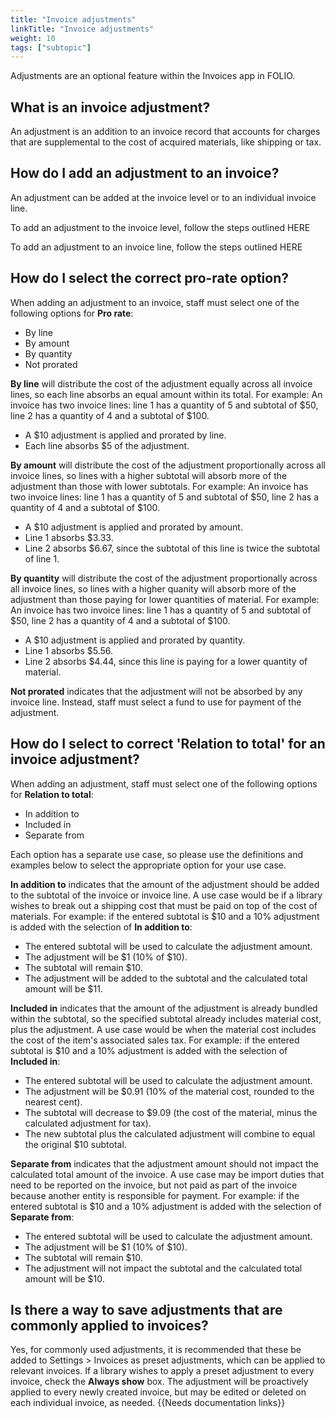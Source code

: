 ```yaml
---
title: "Invoice adjustments"
linkTitle: "Invoice adjustments"
weight: 10
tags: ["subtopic"]
---
```


Adjustments are an optional feature within the Invoices app in FOLIO.

## What is an invoice adjustment?
An adjustment is an addition to an invoice record that accounts for charges that are supplemental to the cost of acquired materials, like shipping or tax.

## How do I add an adjustment to an invoice?
An adjustment can be added at the invoice level or to an individual invoice line. 

To add an adjustment to the invoice level, follow the steps outlined HERE

To add an adjustment to an invoice line, follow the steps outlined HERE

## How do I select the correct pro-rate option?
When adding an adjustment to an invoice, staff must select one of the following options for **Pro rate**:
* By line
* By amount
* By quantity
* Not prorated

**By line** will distribute the cost of the adjustment equally across all invoice lines, so each line absorbs an equal amount within its total. For example:
An invoice has two invoice lines: line 1 has a quantity of 5 and subtotal of $50, line 2 has a quantity of 4 and a subtotal of $100.
* A $10 adjustment is applied and prorated by line.
* Each line absorbs $5 of the adjustment.

**By amount** will distribute the cost of the adjustment proportionally across all invoice lines, so lines with a higher subtotal will absorb more of the adjustment than those with lower subtotals. For example:
An invoice has two invoice lines: line 1 has a quantity of 5 and subtotal of $50, line 2 has a quantity of 4 and a subtotal of $100.
* A $10 adjustment is applied and prorated by amount.
* Line 1 absorbs $3.33.
* Line 2 absorbs $6.67, since the subtotal of this line is twice the subtotal of line 1.

**By quantity** will distribute the cost of the adjustment proportionally across all invoice lines, so lines with a higher quanity will absorb more of the adjustment than those paying for lower quantities of material. For example:
An invoice has two invoice lines: line 1 has a quantity of 5 and subtotal of $50, line 2 has a quantity of 4 and a subtotal of $100.
* A $10 adjustment is applied and prorated by quantity.
* Line 1 absorbs $5.56.
* Line 2 absorbs $4.44, since this line is paying for a lower quantity of material.

**Not prorated** indicates that the adjustment will not be absorbed by any invoice line. Instead, staff must select a fund to use for payment of the adjustment.

## How do I select to correct 'Relation to total' for an invoice adjustment?
When adding an adjustment, staff must select one of the following options for **Relation to total**:
* In addition to
* Included in
* Separate from

Each option has a separate use case, so please use the definitions and examples below to select the appropriate option for your use case.

**In addition to** indicates that the amount of the adjustment should be added to the subtotal of the invoice or invoice line. A use case would be if a library wishes to break out a shipping cost that must be paid on top of the cost of materials.
For example: if the entered subtotal is $10 and a 10% adjustment is added with the selection of **In addition to**:
* The entered subtotal will be used to calculate the adjustment amount.
* The adjustment will be $1 (10% of $10).
* The subtotal will remain $10.
* The adjustment will be added to the subtotal and the calculated total amount will be $11.

**Included in** indicates that the amount of the adjustment is already bundled within the subtotal, so the specified subtotal already includes material cost, plus the adjustment. A use case would be when the material cost includes the cost of the item's associated sales tax.
For example: if the entered subtotal is $10 and a 10% adjustment is added with the selection of **Included in**:
* The entered subtotal will be used to calculate the adjustment amount.
* The adjustment will be $0.91 (10% of the material cost, rounded to the nearest cent).
* The subtotal will decrease to $9.09 (the cost of the material, minus the calculated adjustment for tax).
* The new subtotal plus the calculated adjustment will combine to equal the original $10 subtotal.

**Separate from** indicates that the adjustment amount should not impact the calculated total amount of the invoice. A use case may be import duties that need to be reported on the invoice, but not paid as part of the invoice because another entity is responsible for payment.
For example: if the entered subtotal is $10 and a 10% adjustment is added with the selection of **Separate from**:
* The entered subtotal will be used to calculate the adjustment amount.
* The adjustment will be $1 (10% of $10).
* The subtotal will remain $10.
* The adjustment will not impact the subtotal and the calculated total amount will be $10.


## Is there a way to save adjustments that are commonly applied to invoices?
Yes, for commonly used adjustments, it is recommended that these be added to Settings > Invoices as preset adjustments, which can be applied to relevant invoices. If a library wishes to apply a preset adjustment to every invoice, check the **Always show** box. The adjustment will be proactively applied to every newly created invoice, but may be edited or deleted on each individual invoice, as needed.  {{Needs documentation links}}
